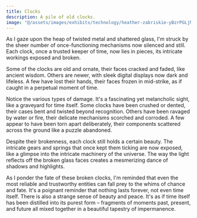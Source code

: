 ```yaml
---
title: Clocks
description: A pile of old clocks.
image: "@/assets/images/exhibits/technology/heather-zabriskie-yBzrPGLjMQw-unsplash.jpg"
---
```


As I gaze upon the heap of twisted metal and shattered glass, I'm struck by the sheer number of once-functioning mechanisms now silenced and still. Each clock, once a trusted keeper of time, now lies in pieces, its intricate workings exposed and broken.

Some of the clocks are old and ornate, their faces cracked and faded, like ancient wisdom. Others are newer, with sleek digital displays now dark and lifeless. A few have lost their hands, their faces frozen in mid-strike, as if caught in a perpetual moment of time.

Notice the various types of damage. It's a fascinating yet melancholic sight, like a graveyard for time itself. Some clocks have been crushed or dented, their cases bent and twisted beyond recognition. Others have been ravaged by water or fire, their delicate mechanisms scorched and corroded. A few appear to have been torn apart deliberately, their components scattered across the ground like a puzzle abandoned.

Despite their brokenness, each clock still holds a certain beauty. The intricate gears and springs that once kept them ticking are now exposed, like a glimpse into the intricate machinery of the universe. The way the light reflects off the broken glass faces creates a mesmerizing dance of shadows and highlights.

As I ponder the fate of these broken clocks, I'm reminded that even the most reliable and trustworthy entities can fall prey to the whims of chance and fate. It's a poignant reminder that nothing lasts forever, not even time itself. There is also a strange sense of beauty and peace. It's as if time itself has been distilled into its purest form – fragments of moments past, present, and future all mixed together in a beautiful tapestry of impermanence.
